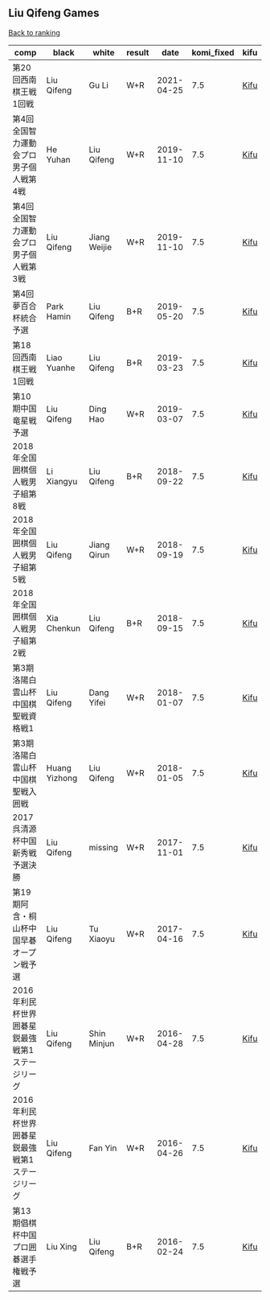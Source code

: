 ## Liu Qifeng Games

[Back to ranking](index.md)




| **comp** | **black** | **white** | **result** | **date** | **komi_fixed** | **kifu** | 
| --- | --- | --- | --- | --- | --- | --- |
| 第20回西南棋王戦1回戦 | Liu Qifeng | Gu Li | W+R | 2021-04-25 | 7.5 | [Kifu](https://kifudepot.net/kifucontents.php?id=Hu0I8hht3ljJtQn4NqX6qA%3D%3D) | 
| 第4回全国智力運動会プロ男子個人戦第4戦 | He Yuhan | Liu Qifeng | W+R | 2019-11-10 | 7.5 | [Kifu](https://kifudepot.net/kifucontents.php?id=AQBKAjOAmOEGarhKyZm5oA%3D%3D) | 
| 第4回全国智力運動会プロ男子個人戦第3戦 | Liu Qifeng | Jiang Weijie | W+R | 2019-11-10 | 7.5 | [Kifu](https://kifudepot.net/kifucontents.php?id=QXrba5rA5ZtH%2FSKDb0lZ%2Fw%3D%3D) | 
| 第4回夢百合杯統合予選 | Park Hamin | Liu Qifeng | B+R | 2019-05-20 | 7.5 | [Kifu](https://kifudepot.net/kifucontents.php?id=bswEPBBc9l8Rm7x9QiZ3zQ%3D%3D) | 
| 第18回西南棋王戦1回戦 | Liao Yuanhe | Liu Qifeng | B+R | 2019-03-23 | 7.5 | [Kifu](https://kifudepot.net/kifucontents.php?id=pWfK6hBnvPb%2FxjcsB9rLTA%3D%3D) | 
| 第10期中国竜星戦予選 | Liu Qifeng | Ding Hao | W+R | 2019-03-07 | 7.5 | [Kifu](https://kifudepot.net/kifucontents.php?id=I7vUXCPv4eZaEuTQPFYnbA%3D%3D) | 
| 2018年全国囲棋個人戦男子組第8戦 | Li Xiangyu | Liu Qifeng | B+R | 2018-09-22 | 7.5 | [Kifu](https://kifudepot.net/kifucontents.php?id=PkO7H0JmFF7dR7Ajpt0VjQ%3D%3D) | 
| 2018年全国囲棋個人戦男子組第5戦 | Liu Qifeng | Jiang Qirun | W+R | 2018-09-19 | 7.5 | [Kifu](https://kifudepot.net/kifucontents.php?id=c7vg3ce8Ohjpom7ZLR4Zog%3D%3D) | 
| 2018年全国囲棋個人戦男子組第2戦 | Xia Chenkun | Liu Qifeng | B+R | 2018-09-15 | 7.5 | [Kifu](https://kifudepot.net/kifucontents.php?id=DnLmsQp3d%2FiaZzr6HE64SQ%3D%3D) | 
| 第3期洛陽白雲山杯中国棋聖戦資格戦1 | Liu Qifeng | Dang Yifei | W+R | 2018-01-07 | 7.5 | [Kifu](https://kifudepot.net/kifucontents.php?id=aKsqNbd8FUs2eOBah%2B%2BzUw%3D%3D) | 
| 第3期洛陽白雲山杯中国棋聖戦入囲戦 | Huang Yizhong | Liu Qifeng | W+R | 2018-01-05 | 7.5 | [Kifu](https://kifudepot.net/kifucontents.php?id=XGgpJCgEGXpp3TD3FgsBpA%3D%3D) | 
| 2017呉清源杯中国新秀戦予選決勝 | Liu Qifeng | missing | W+R | 2017-11-01 | 7.5 | [Kifu](https://kifudepot.net/kifucontents.php?id=gbF%2F0qQ%2FSVuLfOVEWUXcBg%3D%3D) | 
| 第19期阿含・桐山杯中国早碁オープン戦予選 | Liu Qifeng | Tu Xiaoyu | W+R | 2017-04-16 | 7.5 | [Kifu](https://kifudepot.net/kifucontents.php?id=lJhjMMxozAypr6bBDjFgyA%3D%3D) | 
| 2016年利民杯世界囲碁星鋭最強戦第1ステージリーグ | Liu Qifeng | Shin Minjun | W+R | 2016-04-28 | 7.5 | [Kifu](https://kifudepot.net/kifucontents.php?id=xkWlMx4Zl3z4OFLoc5hGtA%3D%3D) | 
| 2016年利民杯世界囲碁星鋭最強戦第1ステージリーグ | Liu Qifeng | Fan Yin | W+R | 2016-04-26 | 7.5 | [Kifu](https://kifudepot.net/kifucontents.php?id=xhauLSVqoltTXeltJL9M0w%3D%3D) | 
| 第13期倡棋杯中国プロ囲碁選手権戦予選 | Liu Xing | Liu Qifeng | B+R | 2016-02-24 | 7.5 | [Kifu](https://kifudepot.net/kifucontents.php?id=%2F%2FetRFHHHm5LiUi%2BncVAng%3D%3D) |




